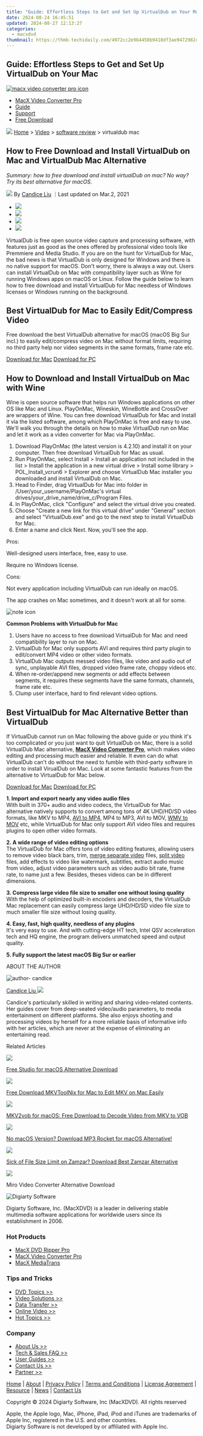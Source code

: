 ```yaml
---
title: "Guide: Effortless Steps to Get and Set Up VirtualDub on Your Mac"
date: 2024-08-24 16:45:51
updated: 2024-08-27 12:13:27
categories:
  - macxdvd
thumbnail: https://thmb.techidaily.com/4972cc2e9b4458b9418df3ae9472982c28de632e59f41f250c24ca99aa66f9c9.jpg
---
```


## Guide: Effortless Steps to Get and Set Up VirtualDub on Your Mac

[![macx video converter pro icon](https://www.macxdvd.com/mac-dvd-video-converter-how-to/../image-style/new-seo/icon11.png)](https://tools.techidaily.com/macxdvd/products/)

* [MacX Video Converter Pro](https://tools.techidaily.com/macxdvd/products/)
* [Guide](https://tools.techidaily.com/macxdvd/products/)
* [Support](https://tools.techidaily.com/macxdvd/products/)
* [Free Download](https://tools.techidaily.com/macxdvd/products/)



![](https://www.macxdvd.com/mac-dvd-video-converter-how-to/../image-style/new-seo/icon7.png) [Home](https://tools.techidaily.com/macxdvd/products/) \> [Video](https://tools.techidaily.com/macxdvd/products/) \> [software review](https://tools.techidaily.com/macxdvd/products/) \> virtualdub mac

## How to Free Download and Install VirtualDub on Mac and VirtualDub Mac Alternative



_Summary: how to free download and install virtualDub on mac? No way? Try its best alternative for macOS._

![](https://www.macxdvd.com/mac-dvd-video-converter-how-to/../image-style/new-seo/icon6.png) By [Candice Liu](https://tools.techidaily.com/macxdvd/products/) ｜Last updated on Mar.2, 2021

* [![](https://www.macxdvd.com/mac-dvd-video-converter-how-to/../image-style/new-seo/share-fa.jpg)](https://www.facebook.com/sharer/sharer.php?u=https://www.macxdvd.com/mac-dvd-video-converter-how-to/virtualdub-mac.htm)
* [![](https://www.macxdvd.com/mac-dvd-video-converter-how-to/../image-style/new-seo/share-tw.jpg)](https://twitter.com/intent/tweet?url=https://www.macxdvd.com/mac-dvd-video-converter-how-to/virtualdub-mac.htm)
* [![](https://www.macxdvd.com/mac-dvd-video-converter-how-to/../image-style/new-seo/share-email.jpg)](https://www.macxdvd.com/mac-dvd-video-converter-how-to/mailto:info@example.com?&subject=&body=https://www.macxdvd.com/mac-dvd-video-converter-how-to/virtualdub-mac.htm)
* [![](https://www.macxdvd.com/mac-dvd-video-converter-how-to/../image-style/new-seo/share-in.jpg)](https://www.linkedin.com/shareArticle?mini=true&url=https://www.macxdvd.com/mac-dvd-video-converter-how-to/virtualdub-mac.htm&title=&summary=https://www.macxdvd.com/mac-dvd-video-converter-how-to/virtualdub-mac.htm&source=)

VirtualDub is free open source video capture and processing software, with features just as good as the ones offered by professional video tools like Premmiere and Media Studio. If you are on the hunt for VirtualDub for Mac, the bad news is that VirtualDub is only designed for Windows and there is no native support for macOS. Don't worry, there is always a way out. Users can install VirtualDub on Mac with compatibility layer such as Wine for running Windows apps on macOS or Linux. Follow the guide below to learn how to free download and install VirtualDub for Mac needless of Windows licenses or Windows running on the background. 

## Best VirtualDub for Mac to Easily Edit/Compress Video

Free download the best VirtualDub alternative for macOS (macOS Big Sur incl.) to easily edit/compress video on Mac without format limits, requiring no third party help nor video segments in the same formats, frame rate etc.

[Download for Mac](https://tools.techidaily.com/macxdvd/products/) [Download for PC](https://tools.techidaily.com/macxdvd/products/) 

## How to Download and Install VirtualDub on Mac with Wine

Wine is open source software that helps run Windows applications on other OS like Mac and Linux. PlayOnMac, Wineskin, WineBottle and CrossOver are wrappers of Wine. You can free download VirtualDub for Mac and install it via the listed software, among which PlayOnMac is free and easy to use. We'll walk you through the details on how to make VirtualDub run on Mac and let it work as a video converter for Mac via PlayOnMac. 

1. Download PlayOnMac (the latest version is 4.2.10) and install it on your computer. Then free download VirtualDub for Mac as usual.
2. Run PlayOnMac, select Install > Install an application not included in the list > Install the application in a new virtual drive > Install some library > POL\_Install\_vcrun6 > Explorer and choose VirtualDub Mac installer you downloaded and install VirtualDub on Mac.
3. Head to Finder, drag VirtualDub for Mac into folder in /User/your\_username/PlayOnMac's virtual drives/your\_drive\_name/drive\_c/Program Files.
4. In PlayOnMac, click "Configure" and select the virtual drive you created.
5. Choose "Create a new link for this virtual drive" under "General" section and select "VirtualDub.exe" and go to the next step to install VirtualDub for Mac.
6. Enter a name and click Next. Now, you'll see the app.

Pros:

Well-designed users interface, free, easy to use.

Require no Windows license.

Cons:

Not every application including VirtualDub can run ideally on macOS.

The app crashes on Mac sometimes, and it doesn't work at all for some.

![note icon](https://www.macxdvd.com/mac-dvd-video-converter-how-to/../image-style/new-seo/icon0.png)

**Common Problems with VirtualDub for Mac** 

1. Users have no access to free download VirtualDub for Mac and need compatibility layer to run on Mac.
2. VirtualDub for Mac only supports AVI and requires third party plugin to edit/convert MP4 video or other video formats.
3. VirtualDub Mac outputs messed video files, like video and audio out of sync, unplayable AVI files, dropped video frame rate, choppy videos etc.
4. When re-order/append new segments or add effects between segments, it requires these segments have the same formats, channels, frame rate etc.
5. Clump user interface, hard to find relevant video options.

## Best VirtualDub for Mac Alternative Better than VirtualDub

If VirtualDub cannot run on Mac following the above guide or you think it's too complicated or you just want to quit VirtualDub on Mac, there is a solid VirtualDub Mac alternative, **[MacX Video Converter Pro](https://tools.techidaily.com/macxdvd/products/)**, which makes video editing and processing much easier and reliable. It even can do what VirtualDub can't do without the need to fumble with third-party software in order to install VirualDub on Mac. Look at some fantastic features from the alternative to VirtualDub for Mac below. 

[Download for Mac](https://tools.techidaily.com/macxdvd/products/) [Download for PC](https://tools.techidaily.com/macxdvd/products/) 

**1\. Import and export nearly any video audio files**  
 With built in 370+ audio and video codecs, the VirtualDub for Mac alternative natively supports to convert among tons of 4K UHD/HD/SD video formats, like MKV to MP4, [AVI to MP4](https://tools.techidaily.com/macxdvd/products/), MP4 to MP3, AVI to MOV, [WMV to MOV](https://tools.techidaily.com/macxdvd/products/) etc, while VirtualDub for Mac only support AVI video files and requires plugins to open other video formats. 

**2\. A wide range of video editing options**  
 The VirtualDub for Mac offers tons of video editing features, allowing users to remove video black bars, trim, [merge separate video](https://tools.techidaily.com/macxdvd/products/) files, [split video](https://tools.techidaily.com/macxdvd/products/) files, add effects to video like watermark, subtitles, extract audio music from video, adjust video parameters such as video audio bit rate, frame rate, to name just a few. Besides, theses videos can be in different dimensions. 

**3\. Compress large video file size to smaller one without losing quality**  
 With the help of optimized built-in encoders and decoders, the VirtualDub Mac replacement can easily compress large UHD/HD/SD video file size to much smaller file size without losing quality. 

**4\. Easy, fast, high quality, needless of any plugins**  
 It's very easy to use. And with cutting-edge HT tech, Intel QSV acceleration tech and HQ engine, the program delivers unmatched speed and output quality.

**5\. Fully support the latest macOS Big Sur or earlier** 

ABOUT THE AUTHOR

![author- candice](https://www.macxdvd.com/mac-dvd-video-converter-how-to/../image-style/new-seo/candice.png) 

[Candice Liu ![](https://www.macxdvd.com/mac-dvd-video-converter-how-to/../image-style/new-seo/share-in1.jpg)](https://www.linkedin.com/in/candice-liu-444483a3/) 

Candice's particularly skilled in writing and sharing video-related contents. Her guides cover from deep-seated video/audio parameters, to media entertainment on different platforms. She also enjoys shooting and processing videos by herself for a more reliable basis of informative info with her articles, which are never at the expense of eliminating an entertaining read.



Related Articles

![](https://www.macxdvd.com/mac-dvd-video-converter-how-to/../image-style/new-seo/pic7.jpg)

[Free Studio for macOS Alternative Download](https://tools.techidaily.com/macxdvd/products/) 

![](https://www.macxdvd.com/mac-dvd-video-converter-how-to/../image-style/new-seo/pic6.jpg)

[Free Download MKVToolNix for Mac to Edit MKV on Mac Easily](https://tools.techidaily.com/macxdvd/products/) 

![](https://www.macxdvd.com/mac-dvd-video-converter-how-to/../image-style/new-seo/pic5.jpg)

[MKV2vob for macOS: Free Download to Decode Video from MKV to VOB](https://tools.techidaily.com/macxdvd/products/) 

![](https://www.macxdvd.com/mac-dvd-video-converter-how-to/../image-style/new-seo/pic4.jpg)

[No macOS Version? Download MP3 Rocket for macOS Alternative!](https://tools.techidaily.com/macxdvd/products/) 

![](https://www.macxdvd.com/mac-dvd-video-converter-how-to/../image-style/new-seo/pic3.jpg)

[Sick of File Size Limit on Zamzar? Download Best Zamzar Alternative](https://tools.techidaily.com/macxdvd/products/) 

![](https://www.macxdvd.com/mac-dvd-video-converter-how-to/../image-style/new-seo/pic2.jpg)

 Miro Video Converter Alternative Download



![Digiarty Software](https://www.macxdvd.com/mac-dvd-video-converter-how-to/../icon/logo.png) 

Digiarty Software, Inc. (MacXDVD) is a leader in delivering stable multimedia software applications for worldwide users since its establishment in 2006.

### Hot Products

* [MacX DVD Ripper Pro](https://tools.techidaily.com/macxdvd/products/)
* [MacX Video Converter Pro](https://tools.techidaily.com/macxdvd/products/)
* [MacX MediaTrans](https://tools.techidaily.com/macxdvd/products/)

### Tips and Tricks

* [DVD Topics >>](https://tools.techidaily.com/macxdvd/products/)
* [Video Solutions >>](https://tools.techidaily.com/macxdvd/products/)
* [Data Transfer >>](https://tools.techidaily.com/macxdvd/products/)
* [Online Video >>](https://tools.techidaily.com/macxdvd/products/)
* [Hot Topics >>](https://tools.techidaily.com/macxdvd/products/)

### Company

* [About Us >>](https://tools.techidaily.com/macxdvd/products/)
* [Tech & Sales FAQ >>](https://tools.techidaily.com/macxdvd/products/)
* [User Guides >>](https://tools.techidaily.com/macxdvd/products/)
* [Contact Us >>](https://tools.techidaily.com/macxdvd/products/)
* [Partner >>](https://tools.techidaily.com/macxdvd/products/)



[Home](https://tools.techidaily.com/macxdvd/products/) | [About](https://tools.techidaily.com/macxdvd/products/) | [Privacy Policy](https://tools.techidaily.com/macxdvd/products/) | [Terms and Conditions](https://tools.techidaily.com/macxdvd/products/) | [License Agreement](https://tools.techidaily.com/macxdvd/products/) | [Resource](https://tools.techidaily.com/macxdvd/products/) | [News](https://tools.techidaily.com/macxdvd/products/) | [Contact Us](https://tools.techidaily.com/macxdvd/products/)

Copyright © 2024 Digiarty Software, Inc (MacXDVD). All rights reserved

Apple, the Apple logo, Mac, iPhone, iPad, iPod and iTunes are trademarks of Apple Inc, registered in the U.S. and other countries.  
Digiarty Software is not developed by or affiliated with Apple Inc.

<ins class="adsbygoogle"
     style="display:block"
     data-ad-format="autorelaxed"
     data-ad-client="ca-pub-7571918770474297"
     data-ad-slot="1223367746"></ins>



<ins class="adsbygoogle"
     style="display:block"
     data-ad-client="ca-pub-7571918770474297"
     data-ad-slot="8358498916"
     data-ad-format="auto"
     data-full-width-responsive="true"></ins>
